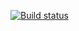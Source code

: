 [![Build status](https://ci.appveyor.com/api/projects/status/2b2mx145lb0g828i?svg=true)](https://ci.appveyor.com/project/alloenne/aqa2-rest)